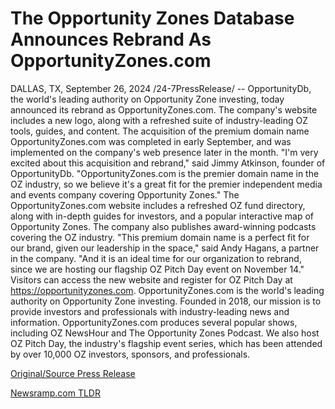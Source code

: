 # The Opportunity Zones Database Announces Rebrand As OpportunityZones.com

DALLAS, TX, September 26, 2024 /24-7PressRelease/ -- OpportunityDb, the world's leading authority on Opportunity Zone investing, today announced its rebrand as OpportunityZones.com. The company's website includes a new logo, along with a refreshed suite of industry-leading OZ tools, guides, and content.  The acquisition of the premium domain name OpportunityZones.com was completed in early September, and was implemented on the company's web presence later in the month.  "I'm very excited about this acquisition and rebrand," said Jimmy Atkinson, founder of OpportunityDb. "OpportunityZones.com is the premier domain name in the OZ industry, so we believe it's a great fit for the premier independent media and events company covering Opportunity Zones."  The OpportunityZones.com website includes a refreshed OZ fund directory, along with in-depth guides for investors, and a popular interactive map of Opportunity Zones. The company also publishes award-winning podcasts covering the OZ industry.  "This premium domain name is a perfect fit for our brand, given our leadership in the space," said Andy Hagans, a partner in the company. "And it is an ideal time for our organization to rebrand, since we are hosting our flagship OZ Pitch Day event on November 14."  Visitors can access the new website and register for OZ Pitch Day at https://opportunityzones.com.  OpportunityZones.com is the world's leading authority on Opportunity Zone investing. Founded in 2018, our mission is to provide investors and professionals with industry-leading news and information.  OpportunityZones.com produces several popular shows, including OZ NewsHour and The Opportunity Zones Podcast. We also host OZ Pitch Day, the industry's flagship event series, which has been attended by over 10,000 OZ investors, sponsors, and professionals. 

[Original/Source Press Release](https://www.24-7pressrelease.com/press-release/514606/the-opportunity-zones-database-announces-rebrand-as-opportunityzonescom) 

[Newsramp.com TLDR](https://newsramp.com/None) 